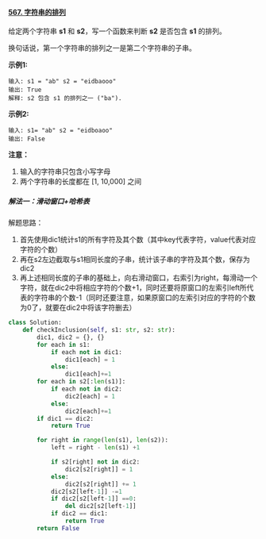 #### [567. 字符串的排列](https://leetcode-cn.com/problems/permutation-in-string/)

给定两个字符串 **s1** 和 **s2**，写一个函数来判断 **s2** 是否包含 **s1** 的排列。

换句话说，第一个字符串的排列之一是第二个字符串的子串。

**示例1:**

```
输入: s1 = "ab" s2 = "eidbaooo"
输出: True
解释: s2 包含 s1 的排列之一 ("ba").
```

**示例2:**

```
输入: s1= "ab" s2 = "eidboaoo"
输出: False
```

**注意：**

1. 输入的字符串只包含小写字母
2. 两个字符串的长度都在 [1, 10,000] 之间

##### 解法一：滑动窗口+哈希表

解题思路：

1. 首先使用dic1统计s1的所有字符及其个数（其中key代表字符，value代表对应字符的个数）
2. 再在s2左边截取与s1相同长度的子串，统计该子串的字符及其个数，保存为dic2
3. 再上述相同长度的子串的基础上，向右滑动窗口，右索引为right，每滑动一个字符，就在dic2中将相应字符的个数+1，同时还要将原窗口的左索引left所代表的字符串的个数-1（同时还要注意，如果原窗口的左索引对应的字符的个数为0了，就要在dic2中将该字符删去）

```python
class Solution:
    def checkInclusion(self, s1: str, s2: str):
        dic1, dic2 = {}, {}
        for each in s1:
            if each not in dic1:
                dic1[each] = 1
            else:
                dic1[each]+=1
        for each in s2[:len(s1)]:
            if each not in dic2:
                dic2[each] = 1
            else:
                dic2[each]+=1
        if dic1 == dic2:
            return True

        for right in range(len(s1), len(s2)):
            left = right - len(s1) +1

            if s2[right] not in dic2:
                dic2[s2[right]] = 1
            else:
                dic2[s2[right]] += 1
            dic2[s2[left-1]] -=1
            if dic2[s2[left-1]] ==0:
                del dic2[s2[left-1]]
            if dic2 == dic1:
                return True
        return False
```

